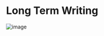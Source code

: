 # Long Term Writing

![image](https://github.com/user-attachments/assets/be4efa7d-8e93-419e-a46c-2c0eb9f41400)
